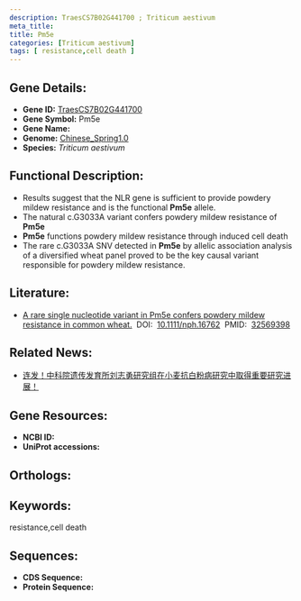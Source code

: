 ```yaml
---
description: TraesCS7B02G441700 ; Triticum aestivum
meta_title:
title: Pm5e
categories: [Triticum aestivum]
tags: [ resistance,cell death ]
---
```


## Gene Details:
- **Gene ID:**	[TraesCS7B02G441700]()
- **Gene Symbol:** Pm5e
- **Gene Name:** 
- **Genome:** [Chinese_Spring1.0]()
- **Species:** *Triticum aestivum*

## Functional Description:
   - Results suggest that the NLR gene is sufficient to provide powdery mildew resistance and is the functional **Pm5e** allele.
   - The natural c.G3033A variant confers powdery mildew resistance of **Pm5e**
   - **Pm5e** functions powdery mildew resistance through induced cell death
   - The rare c.G3033A SNV detected in **Pm5e** by allelic association analysis of a diversified wheat panel proved to be the key causal variant responsible for powdery mildew resistance.

## Literature:
   - [A rare single nucleotide variant in Pm5e confers powdery mildew resistance in common wheat.]( https://nph.onlinelibrary.wiley.com/doi/10.1111/nph.16762)&nbsp;&nbsp;DOI:&nbsp;&nbsp;[10.1111/nph.16762](https://nph.onlinelibrary.wiley.com/doi/10.1111/nph.16762)&nbsp;&nbsp;PMID:&nbsp;&nbsp;[32569398](https://pubmed.ncbi.nlm.nih.gov/32569398/)

## Related News:
   - [连发！中科院遗传发育所刘志勇研究组在小麦抗白粉病研究中取得​重要研究进展！​](https://mp.weixin.qq.com/s?__biz=Mzg3MDEwNDEyMg==&mid=2247491388&idx=4&sn=cee0c2f6cf3c7f8ad992a167fd074ce0&chksm=ce93b269f9e43b7ff2b9b44ecb8011e57314bfc287973e7b956fcaf19752a5c6e22f6d2c988f&scene=27#wechat_redirect)

## Gene Resources:
- **NCBI ID:** [](https://www.ncbi.nlm.nih.gov/gene/?term=)
- **UniProt accessions:** [](https://www.uniprot.org/uniprotkb//entry)

## Orthologs:

## Keywords:
resistance,cell death

## Sequences:
- **CDS Sequence:**
- **Protein Sequence:**
